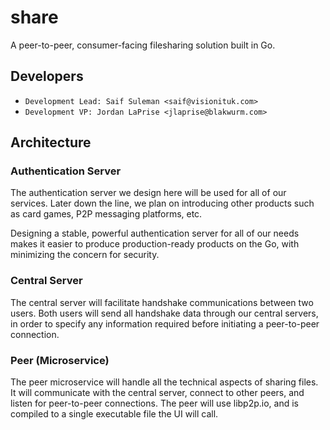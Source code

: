 # share

A peer-to-peer, consumer-facing filesharing solution built in Go.

## Developers

- `Development Lead: Saif Suleman <saif@visionituk.com>`
- `Development VP: Jordan LaPrise <jlaprise@blakwurm.com>`

## Architecture

### Authentication Server

The authentication server we design here will be used for all of our services. Later down the line, we plan on introducing other products such as card games, P2P messaging platforms, etc.

Designing a stable, powerful authentication server for all of our needs makes it easier to produce production-ready products on the Go, with minimizing the concern for security.

### Central Server

The central server will facilitate handshake communications between two users. Both users will send all handshake data through our central servers, in order to specify any information required before initiating a peer-to-peer connection.

### Peer (Microservice)

The peer microservice will handle all the technical aspects of sharing files. It will communicate with the central server, connect to other peers, and listen for peer-to-peer connections. The peer will use libp2p.io, and is compiled to a single executable file the UI will call.
